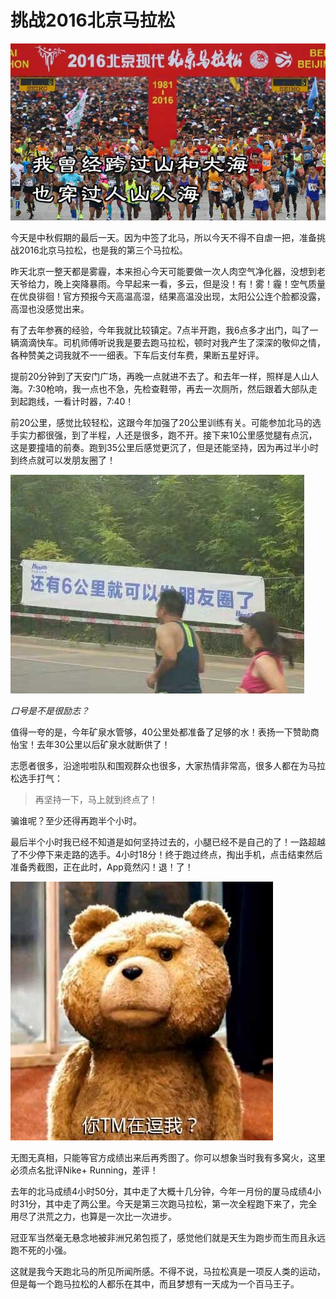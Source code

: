 # 挑战2016北京马拉松

![cover](cover.jpg)

今天是中秋假期的最后一天。因为中签了北马，所以今天不得不自虐一把，准备挑战2016北京马拉松，也是我的第三个马拉松。

昨天北京一整天都是雾霾，本来担心今天可能要做一次人肉空气净化器，没想到老天爷给力，晚上突降暴雨。今早起来一看，多云，但是没！有！雾！霾！空气质量在优良徘徊！官方预报今天高温高湿，结果高温没出现，太阳公公连个脸都没露，高湿也没感觉出来。

有了去年参赛的经验，今年我就比较镇定。7点半开跑，我6点多才出门，叫了一辆滴滴快车。司机师傅听说我是要去跑马拉松，顿时对我产生了深深的敬仰之情，各种赞美之词我就不一一细表。下车后支付车费，果断五星好评。

提前20分钟到了天安门广场，再晚一点就进不去了。和去年一样，照样是人山人海。7:30枪响，我一点也不急，先检查鞋带，再去一次厕所，然后跟着大部队走到起跑线，一看计时器，7:40！

前20公里，感觉比较轻松，这跟今年加强了20公里训练有关。可能参加北马的选手实力都很强，到了半程，人还是很多，跑不开。接下来10公里感觉腿有点沉，这是要撞墙的前奏。跑到35公里后感觉更沉了，但是还能坚持，因为再过半小时到终点就可以发朋友圈了！

![pyq](hurry.jpg)

*口号是不是很励志？*

值得一夸的是，今年矿泉水管够，40公里处都准备了足够的水！表扬一下赞助商怡宝！去年30公里以后矿泉水就断供了！

志愿者很多，沿途啦啦队和围观群众也很多，大家热情非常高，很多人都在为马拉松选手打气：

> 再坚持一下，马上就到终点了！

骗谁呢？至少还得再跑半个小时。

最后半个小时我已经不知道是如何坚持过去的，小腿已经不是自己的了！一路超越了不少停下来走路的选手。4小时18分！终于跑过终点，掏出手机，点击结束然后准备秀截图，正在此时，App竟然闪！退！了！

![douwo](tm.jpg)

无图无真相，只能等官方成绩出来后再秀图了。你可以想象当时我有多窝火，这里必须点名批评Nike+ Running，差评！

去年的北马成绩4小时50分，其中走了大概十几分钟，今年一月份的厦马成绩4小时31分，其中走了两公里。今天是第三次跑马拉松，第一次全程跑下来了，完全用尽了洪荒之力，也算是一次比一次进步。

冠亚军当然毫无悬念地被非洲兄弟包揽了，感觉他们就是天生为跑步而生而且永远跑不死的小强。

这就是我今天跑北马的所见所闻所感。不得不说，马拉松真是一项反人类的运动，但是每一个跑马拉松的人都乐在其中，而且梦想有一天成为一个百马王子。

